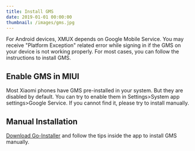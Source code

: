 ```yaml
---
title: Install GMS
date: 2019-01-01 00:00:00
thumbnail: /images/gms.jpg
---
```


For Android devices, XMUX depends on Google Mobile Service. You may receive "Platform Exception" related error while signing in if the GMS on your device is not working properly. For most cases, you can follow the instructions to install GMS.

## Enable GMS in MIUI
Most Xiaomi phones have GMS pre-installed in your system. But they are disabled by default. You can try to enable them in Settings>System app settings>Google Service. If you cannot find it, please try to install manually.

## Manual Installation
[Download Go-Installer](https://www.coolapk.com/apk/com.goplaycn.googleinstall) and follow the tips inside the app to install GMS manually.